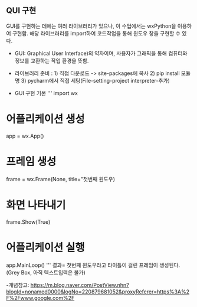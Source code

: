 ## QUI 구현
GUI를 구현하는 데에는 여러 라이브러리가 있으나, 이 수업에서는 wxPython을 이용하여 구현함.
해당 라이브러리를 import하여 코드작업을 통해 윈도우 창을 구현할 수 있다.
- GUI: Graphical User Interface)의 약자이며, 사용자가 그래픽을 통해 컴퓨터와 정보를 교환하는 작업 환경을 뜻함.
- 라이브러리 준비
  : 1) 직접 다운로드 -> site-packages에 복사  2) pip install 모듈명  3) pycharm에서 직접 세팅(File-setting-project interpreter-추가)
  
- GUI 구현 기본
'''
import wx
# 어플리케이션 생성
app = wx.App()
# 프레임 생성
frame = wx.Frame(None, title="첫번째 윈도우)
# 화면 나타내기
frame.Show(True)
# 어플리케이션 실행
app.MainLoop()
'''
결과= 첫번째 윈도우라고 타이틀이 걸린 프레임이 생성된다. (Grey Box, 아직 텍스트입력은 불가)

-개념참고: https://m.blog.naver.com/PostView.nhn?blogId=nonamed0000&logNo=220879681052&proxyReferer=https%3A%2F%2Fwww.google.com%2F
